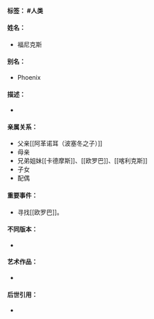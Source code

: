 #### 标签： #人类
#### 姓名：
- 福尼克斯
#### 别名：
- Phoenix
#### 描述：
- 
#### 亲属关系：
- 父亲[[阿革诺耳（波塞冬之子）]]
- 母亲
- 兄弟姐妹[[卡德摩斯]]、[[欧罗巴]]、[[喀利克斯]]
- 子女
- 配偶
#### 重要事件：
- 寻找[[欧罗巴]]。
#### 不同版本：
- 
#### 艺术作品：
- 
#### 后世引用：
- 